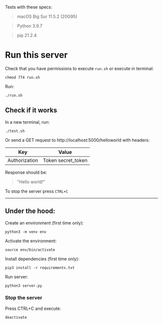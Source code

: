 Tests with these specs:
> macOS Big Sur 11.5.2 (20G95)

> Python 3.9.7

> pip 21.2.4

# Run this server

Check that you have permissions to execute `run.sh` or execute in terminal:
```
chmod 774 run.sh
```

Run:
```
./run.sh
```

## Check if it works

In a new terminal, run:
```
./test.sh
```

Or send a GET request to http://localhost:5000/helloworld with headers:

| Key | Value |
| --- | --- |
| Authorization | Token secret_token |

Response should be:

> "Hello world!"

To stop the server press `CTRL+C`

---

## Under the hood:

Create an environment (first time only):
```
python3 -m venv env
```
Activate the environment:
```
source env/bin/activate
```
Install dependencies (first time only):
```
pip3 install -r requirements.txt
```
Run server:
```
python3 server.py
```

### Stop the server

Press CTRL+C and execute:
```
deactivate
```